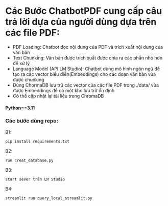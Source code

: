 # Các Bước ChatbotPDF cung cấp câu trả lời dựa của người dùng dựa trên các file PDF:

- PDF Loading: Chatbot đọc nội dung của PDF và trích xuất nội dung của văn bản  
- Text Chunking: Văn bản được trích xuất được chia ra các phần nhỏ hơn để xử lý
- Language Model (API LM Studio): Chatbot dùng mô hình ngôn ngữ để tạo ra các vector biểu diễn(Embeddings) cho các đoạn văn bản vừa được chunking
- Dùng ChormaDB lưu trữ các vector của các file PDF trong ./data/ vừa được Embeddings để có một kho lưu trữ ổn định
- Có thể cập nhật lại tài liệu trong ChromaDB


#### Python==3.11
### Các bước dùng repo:
B1:
```
pip install requirements.txt
```
B2:
```
run creat_database.py
```
B3:
```
start sever trên LM Studio
```

B4:
```
streamlit run query_local_streamlit.py
```